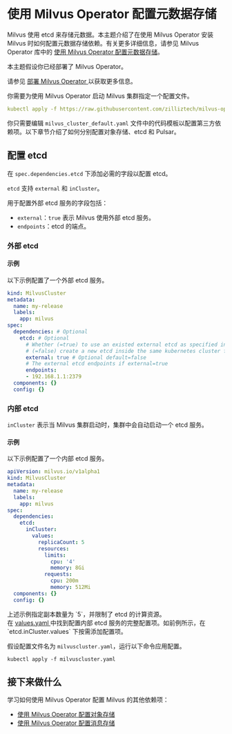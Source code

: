


# 使用 Milvus Operator 配置元数据存储

Milvus 使用 etcd 来存储元数据。本主题介绍了在使用 Milvus Operator 安装 Milvus 时如何配置元数据存储依赖。有关更多详细信息，请参见 Milvus Operator 库中的 [使用 Milvus Operator 配置元数据存储](https://github.com/zilliztech/milvus-operator/blob/main/docs/administration/manage-dependencies/meta-storage.md)。

本主题假设你已经部署了 Milvus Operator。

<div class="alert note"> 请参见 <a href="https://milvus.io/docs/v2.2.x/install_cluster-milvusoperator.md"> 部署 Milvus Operator </a> 以获取更多信息。</div>

你需要为使用 Milvus Operator 启动 Milvus 集群指定一个配置文件。

```YAML
kubectl apply -f https://raw.githubusercontent.com/zilliztech/milvus-operator/main/config/samples/milvus_cluster_default.yaml
```

你只需要编辑 `milvus_cluster_default.yaml` 文件中的代码模板以配置第三方依赖项。以下章节介绍了如何分别配置对象存储、etcd 和 Pulsar。

## 配置 etcd

在 `spec.dependencies.etcd` 下添加必需的字段以配置 etcd。

`etcd` 支持 `external` 和 `inCluster`。

用于配置外部 etcd 服务的字段包括：

- `external`：`true` 表示 Milvus 使用外部 etcd 服务。
- `endpoints`：etcd 的端点。

### 外部 etcd

#### 示例

以下示例配置了一个外部 etcd 服务。

```YAML
kind: MilvusCluster
metadata:
  name: my-release
  labels:
    app: milvus
spec:
  dependencies: # Optional
    etcd: # Optional
      # Whether (=true) to use an existed external etcd as specified in the field endpoints or 
      # (=false) create a new etcd inside the same kubernetes cluster for milvus.
      external: true # Optional default=false
      # The external etcd endpoints if external=true
      endpoints:
      - 192.168.1.1:2379
  components: {}
  config: {}
```
### 内部 etcd

`inCluster` 表示当 Milvus 集群启动时，集群中会自动启动一个 etcd 服务。

#### 示例


以下示例配置了一个内部 etcd 服务。

```YAML
apiVersion: milvus.io/v1alpha1
kind: MilvusCluster
metadata:
  name: my-release
  labels:
    app: milvus
spec:
  dependencies:
    etcd:
      inCluster:
        values:
          replicaCount: 5
          resources:
            limits: 
              cpu: '4'
              memory: 8Gi
            requests:
              cpu: 200m
              memory: 512Mi
  components: {}
  config: {}              
```

<div class="alert note"> 上述示例指定副本数量为 `5`，并限制了 etcd 的计算资源。</div>

<div class="alert note"> 在 <a href="https://github.com/bitnami/charts/blob/ba6f8356e725a8342fe738a3b73ae40d5488b2ad/bitnami/etcd/values.yaml"> values.yaml </a> 中找到配置内部 etcd 服务的完整配置项。如前例所示，在 `etcd.inCluster.values` 下按需添加配置项。</div>

假设配置文件名为 `milvuscluster.yaml`，运行以下命令应用配置。

```Shell
kubectl apply -f milvuscluster.yaml
```

## 接下来做什么

学习如何使用 Milvus Operator 配置 Milvus 的其他依赖项：
- [使用 Milvus Operator 配置对象存储](/adminGuide/object_storage_operator.md)
- [使用 Milvus Operator 配置消息存储](/adminGuide/message_storage_operator.md)